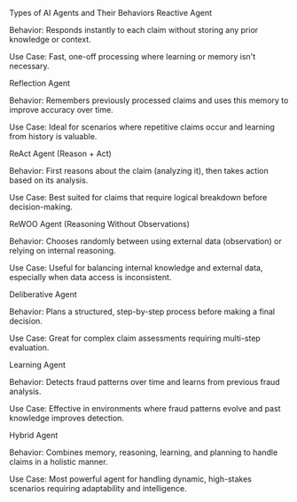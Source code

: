 Types of AI Agents and Their Behaviors
Reactive Agent

Behavior: Responds instantly to each claim without storing any prior knowledge or context.

Use Case: Fast, one-off processing where learning or memory isn't necessary.

Reflection Agent

Behavior: Remembers previously processed claims and uses this memory to improve accuracy over time.

Use Case: Ideal for scenarios where repetitive claims occur and learning from history is valuable.

ReAct Agent (Reason + Act)

Behavior: First reasons about the claim (analyzing it), then takes action based on its analysis.

Use Case: Best suited for claims that require logical breakdown before decision-making.

ReWOO Agent (Reasoning Without Observations)

Behavior: Chooses randomly between using external data (observation) or relying on internal reasoning.

Use Case: Useful for balancing internal knowledge and external data, especially when data access is inconsistent.

Deliberative Agent

Behavior: Plans a structured, step-by-step process before making a final decision.

Use Case: Great for complex claim assessments requiring multi-step evaluation.

Learning Agent

Behavior: Detects fraud patterns over time and learns from previous fraud analysis.

Use Case: Effective in environments where fraud patterns evolve and past knowledge improves detection.

Hybrid Agent

Behavior: Combines memory, reasoning, learning, and planning to handle claims in a holistic manner.

Use Case: Most powerful agent for handling dynamic, high-stakes scenarios requiring adaptability and intelligence.

